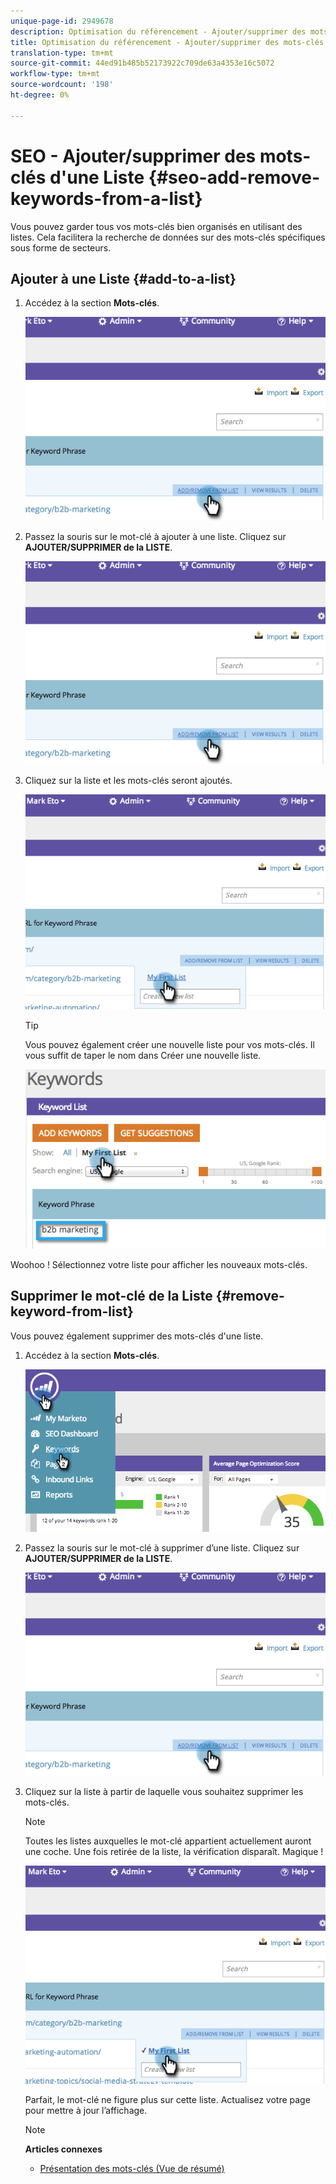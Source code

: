 ```yaml
---
unique-page-id: 2949678
description: Optimisation du référencement - Ajouter/supprimer des mots-clés d'une Liste - Docs marketing - Documentation du produit
title: Optimisation du référencement - Ajouter/supprimer des mots-clés d'une Liste
translation-type: tm+mt
source-git-commit: 44ed91b485b52173922c709de63a4353e16c5072
workflow-type: tm+mt
source-wordcount: '198'
ht-degree: 0%

---
```



# SEO - Ajouter/supprimer des mots-clés d&#39;une Liste {#seo-add-remove-keywords-from-a-list}

Vous pouvez garder tous vos mots-clés bien organisés en utilisant des listes. Cela facilitera la recherche de données sur des mots-clés spécifiques sous forme de secteurs.

## Ajouter à une Liste {#add-to-a-list}

1. Accédez à la section **Mots-clés**.

   ![](assets/image2014-9-18-11-3a48-3a36.png)

1. Passez la souris sur le mot-clé à ajouter à une liste. Cliquez sur **AJOUTER/SUPPRIMER de la LISTE**.

   ![](assets/image2014-9-18-11-3a48-3a42.png)

1. Cliquez sur la liste et les mots-clés seront ajoutés.

   ![](assets/image2014-9-18-11-3a48-3a47.png)

   >[!TIP]
   >
   >Vous pouvez également créer une nouvelle liste pour vos mots-clés. Il vous suffit de taper le nom dans Créer une nouvelle liste.

   ![](assets/image2014-9-18-11-3a49-3a16.png)

Woohoo ! Sélectionnez votre liste pour afficher les nouveaux mots-clés.

## Supprimer le mot-clé de la Liste {#remove-keyword-from-list}

Vous pouvez également supprimer des mots-clés d&#39;une liste.

1. Accédez à la section **Mots-clés**.

   ![](assets/image2014-9-18-11-3a49-3a55.png)

1. Passez la souris sur le mot-clé à supprimer d’une liste. Cliquez sur **AJOUTER/SUPPRIMER de la LISTE**.

   ![](assets/image2014-9-18-11-3a50-3a4.png)

1. Cliquez sur la liste à partir de laquelle vous souhaitez supprimer les mots-clés.

   >[!NOTE]
   >
   >Toutes les listes auxquelles le mot-clé appartient actuellement auront une coche. Une fois retirée de la liste, la vérification disparaît. Magique !

   ![](assets/image2014-9-18-11-3a50-3a41.png)

   Parfait, le mot-clé ne figure plus sur cette liste. Actualisez votre page pour mettre à jour l’affichage.

   >[!NOTE]
   >
   >**Articles connexes**
   >    
   >* [Présentation des mots-clés (Vue de résumé)](seo-understanding-keywords.md)

